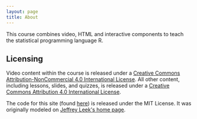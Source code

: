 ```yaml
---
layout: page
title: About
---
```


This course combines video, HTML and interactive components to teach the statistical programming language R.

Licensing
----------

Video content within the course is released under a [Creative Commons Attribution-NonCommercial 4.0 International License](http://creativecommons.org/licenses/by-nc/4.0/). All other content, including lessons, slides, and quizzes, is released under a [Creative Commons Attribution 4.0 International License](http://creativecommons.org/licenses/by/4.0/).

The code for this site (found [here](http://github.com/dgrtwo/RData)) is released under the MIT License. It was originally modeled on [Jeffrey Leek's home page](http://jtleek.github.io).